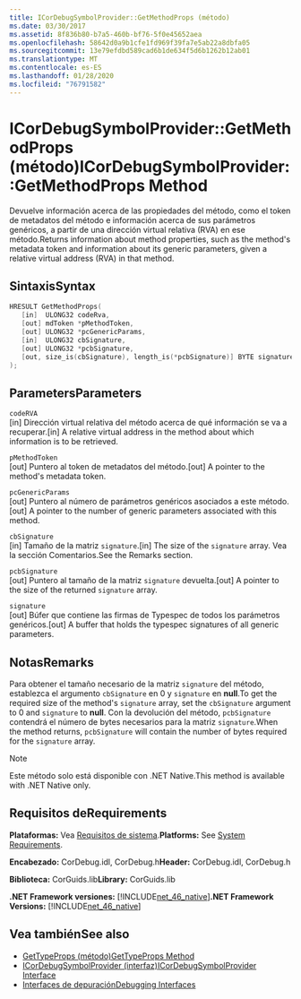 ```yaml
---
title: ICorDebugSymbolProvider::GetMethodProps (método)
ms.date: 03/30/2017
ms.assetid: 8f836b80-b7a5-460b-bf76-5f0e45652aea
ms.openlocfilehash: 58642d0a9b1cfe1fd969f39fa7e5ab22a8dbfa05
ms.sourcegitcommit: 13e79efdbd589cad6b1de634f5d6b1262b12ab01
ms.translationtype: MT
ms.contentlocale: es-ES
ms.lasthandoff: 01/28/2020
ms.locfileid: "76791582"
---
```

# <a name="icordebugsymbolprovidergetmethodprops-method"></a><span data-ttu-id="b8778-102">ICorDebugSymbolProvider::GetMethodProps (método)</span><span class="sxs-lookup"><span data-stu-id="b8778-102">ICorDebugSymbolProvider::GetMethodProps Method</span></span>
<span data-ttu-id="b8778-103">Devuelve información acerca de las propiedades del método, como el token de metadatos del método e información acerca de sus parámetros genéricos, a partir de una dirección virtual relativa (RVA) en ese método.</span><span class="sxs-lookup"><span data-stu-id="b8778-103">Returns information about method properties, such as the method's metadata token and information about its generic parameters, given a relative virtual address (RVA) in that method.</span></span>  
  
## <a name="syntax"></a><span data-ttu-id="b8778-104">Sintaxis</span><span class="sxs-lookup"><span data-stu-id="b8778-104">Syntax</span></span>  
  
```cpp  
HRESULT GetMethodProps(  
   [in]  ULONG32 codeRva,  
   [out] mdToken *pMethodToken,  
   [out] ULONG32 *pcGenericParams,  
   [in]  ULONG32 cbSignature,  
   [out] ULONG32 *pcbSignature,  
   [out, size_is(cbSignature), length_is(*pcbSignature)] BYTE signature[]  
);  
```  
  
## <a name="parameters"></a><span data-ttu-id="b8778-105">Parameters</span><span class="sxs-lookup"><span data-stu-id="b8778-105">Parameters</span></span>  
 `codeRVA`  
 <span data-ttu-id="b8778-106">[in] Dirección virtual relativa del método acerca de qué información se va a recuperar.</span><span class="sxs-lookup"><span data-stu-id="b8778-106">[in] A relative virtual address in the method about which information is to be retrieved.</span></span>  
  
 `pMethodToken`  
 <span data-ttu-id="b8778-107">[out] Puntero al token de metadatos del método.</span><span class="sxs-lookup"><span data-stu-id="b8778-107">[out] A pointer to the method's metadata token.</span></span>  
  
 `pcGenericParams`  
 <span data-ttu-id="b8778-108">[out] Puntero al número de parámetros genéricos asociados a este método.</span><span class="sxs-lookup"><span data-stu-id="b8778-108">[out] A pointer to the number of generic parameters associated with this method.</span></span>  
  
 `cbSignature`  
 <span data-ttu-id="b8778-109">[in] Tamaño de la matriz `signature`.</span><span class="sxs-lookup"><span data-stu-id="b8778-109">[in] The size of the `signature` array.</span></span> <span data-ttu-id="b8778-110">Vea la sección Comentarios.</span><span class="sxs-lookup"><span data-stu-id="b8778-110">See the Remarks section.</span></span>  
  
 `pcbSignature`  
 <span data-ttu-id="b8778-111">[out] Puntero al tamaño de la matriz `signature` devuelta.</span><span class="sxs-lookup"><span data-stu-id="b8778-111">[out] A pointer to the size of the returned `signature` array.</span></span>  
  
 `signature`  
 <span data-ttu-id="b8778-112">[out] Búfer que contiene las firmas de Typespec de todos los parámetros genéricos.</span><span class="sxs-lookup"><span data-stu-id="b8778-112">[out] A buffer that holds the typespec signatures of all generic parameters.</span></span>  
  
## <a name="remarks"></a><span data-ttu-id="b8778-113">Notas</span><span class="sxs-lookup"><span data-stu-id="b8778-113">Remarks</span></span>  
 <span data-ttu-id="b8778-114">Para obtener el tamaño necesario de la matriz `signature` del método, establezca el argumento `cbSignature` en 0 y `signature` en **null**.</span><span class="sxs-lookup"><span data-stu-id="b8778-114">To get the required size of the method's `signature` array, set the `cbSignature` argument to 0 and `signature` to **null**.</span></span> <span data-ttu-id="b8778-115">Con la devolución del método, `pcbSignature` contendrá el número de bytes necesarios para la matriz `signature`.</span><span class="sxs-lookup"><span data-stu-id="b8778-115">When the method returns, `pcbSignature` will contain the number of bytes required for the `signature` array.</span></span>  
  
> [!NOTE]
> <span data-ttu-id="b8778-116">Este método solo está disponible con .NET Native.</span><span class="sxs-lookup"><span data-stu-id="b8778-116">This method is available with .NET Native only.</span></span>  
  
## <a name="requirements"></a><span data-ttu-id="b8778-117">Requisitos de</span><span class="sxs-lookup"><span data-stu-id="b8778-117">Requirements</span></span>  
 <span data-ttu-id="b8778-118">**Plataformas:** Vea [Requisitos de sistema](../../../../docs/framework/get-started/system-requirements.md).</span><span class="sxs-lookup"><span data-stu-id="b8778-118">**Platforms:** See [System Requirements](../../../../docs/framework/get-started/system-requirements.md).</span></span>  
  
 <span data-ttu-id="b8778-119">**Encabezado:** CorDebug.idl, CorDebug.h</span><span class="sxs-lookup"><span data-stu-id="b8778-119">**Header:** CorDebug.idl, CorDebug.h</span></span>  
  
 <span data-ttu-id="b8778-120">**Biblioteca:** CorGuids.lib</span><span class="sxs-lookup"><span data-stu-id="b8778-120">**Library:** CorGuids.lib</span></span>  
  
 <span data-ttu-id="b8778-121">**.NET Framework versiones:** [!INCLUDE[net_46_native](../../../../includes/net-46-native-md.md)]</span><span class="sxs-lookup"><span data-stu-id="b8778-121">**.NET Framework Versions:** [!INCLUDE[net_46_native](../../../../includes/net-46-native-md.md)]</span></span>  
  
## <a name="see-also"></a><span data-ttu-id="b8778-122">Vea también</span><span class="sxs-lookup"><span data-stu-id="b8778-122">See also</span></span>

- [<span data-ttu-id="b8778-123">GetTypeProps (método)</span><span class="sxs-lookup"><span data-stu-id="b8778-123">GetTypeProps Method</span></span>](icordebugsymbolprovider-gettypeprops-method.md)
- [<span data-ttu-id="b8778-124">ICorDebugSymbolProvider (interfaz)</span><span class="sxs-lookup"><span data-stu-id="b8778-124">ICorDebugSymbolProvider Interface</span></span>](icordebugsymbolprovider-interface.md)
- [<span data-ttu-id="b8778-125">Interfaces de depuración</span><span class="sxs-lookup"><span data-stu-id="b8778-125">Debugging Interfaces</span></span>](debugging-interfaces.md)
